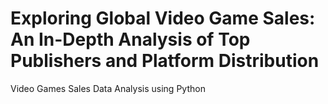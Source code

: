 # Exploring Global Video Game Sales: An In-Depth Analysis of Top Publishers and Platform Distribution
Video Games Sales Data Analysis using Python
